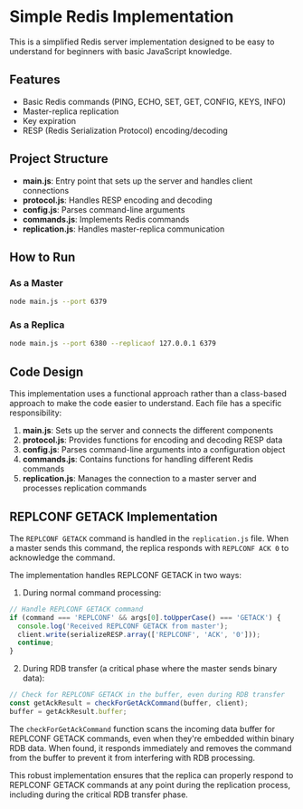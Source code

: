 # Simple Redis Implementation

This is a simplified Redis server implementation designed to be easy to understand for beginners with basic JavaScript knowledge.

## Features

- Basic Redis commands (PING, ECHO, SET, GET, CONFIG, KEYS, INFO)
- Master-replica replication
- Key expiration
- RESP (Redis Serialization Protocol) encoding/decoding

## Project Structure

- **main.js**: Entry point that sets up the server and handles client connections
- **protocol.js**: Handles RESP encoding and decoding
- **config.js**: Parses command-line arguments
- **commands.js**: Implements Redis commands
- **replication.js**: Handles master-replica communication

## How to Run

### As a Master

```bash
node main.js --port 6379
```

### As a Replica

```bash
node main.js --port 6380 --replicaof 127.0.0.1 6379
```

## Code Design

This implementation uses a functional approach rather than a class-based approach to make the code easier to understand. Each file has a specific responsibility:

1. **main.js**: Sets up the server and connects the different components
2. **protocol.js**: Provides functions for encoding and decoding RESP data
3. **config.js**: Parses command-line arguments into a configuration object
4. **commands.js**: Contains functions for handling different Redis commands
5. **replication.js**: Manages the connection to a master server and processes replication commands

## REPLCONF GETACK Implementation

The `REPLCONF GETACK` command is handled in the `replication.js` file. When a master sends this command, the replica responds with `REPLCONF ACK 0` to acknowledge the command.

The implementation handles REPLCONF GETACK in two ways:

1. During normal command processing:

```javascript
// Handle REPLCONF GETACK command
if (command === 'REPLCONF' && args[0].toUpperCase() === 'GETACK') {
  console.log('Received REPLCONF GETACK from master');
  client.write(serializeRESP.array(['REPLCONF', 'ACK', '0']));
  continue;
}
```

2. During RDB transfer (a critical phase where the master sends binary data):

```javascript
// Check for REPLCONF GETACK in the buffer, even during RDB transfer
const getAckResult = checkForGetAckCommand(buffer, client);
buffer = getAckResult.buffer;
```

The `checkForGetAckCommand` function scans the incoming data buffer for REPLCONF GETACK commands, even when they're embedded within binary RDB data. When found, it responds immediately and removes the command from the buffer to prevent it from interfering with RDB processing.

This robust implementation ensures that the replica can properly respond to REPLCONF GETACK commands at any point during the replication process, including during the critical RDB transfer phase.